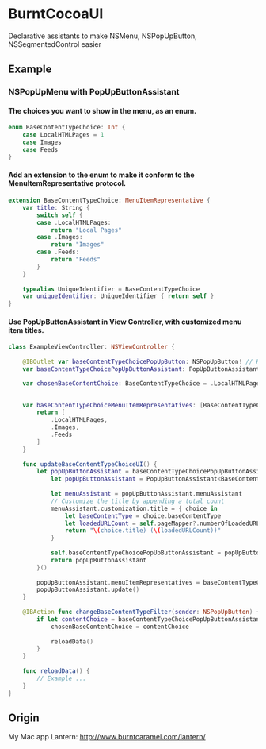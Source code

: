 # BurntCocoaUI
Declarative assistants to make NSMenu, NSPopUpButton, NSSegmentedControl easier

## Example

### NSPopUpMenu with PopUpButtonAssistant

#### The choices you want to show in the menu, as an enum.

```swift
enum BaseContentTypeChoice: Int {
	case LocalHTMLPages = 1
	case Images
	case Feeds
}
```

#### Add an extension to the enum to make it conform to the MenuItemRepresentative protocol.

```swift
extension BaseContentTypeChoice: MenuItemRepresentative {
	var title: String {
		switch self {
		case .LocalHTMLPages:
			return "Local Pages"
		case .Images:
			return "Images"
		case .Feeds:
			return "Feeds"
		}
	}
	
	typealias UniqueIdentifier = BaseContentTypeChoice
	var uniqueIdentifier: UniqueIdentifier { return self }
}
```

#### Use PopUpButtonAssistant in View Controller, with customized menu item titles.

```swift
class ExampleViewController: NSViewController {
  
	@IBOutlet var baseContentTypeChoicePopUpButton: NSPopUpButton! // Hooked up in storyboard/nib
	var baseContentTypeChoicePopUpButtonAssistant: PopUpButtonAssistant<BaseContentTypeChoice>!

	var chosenBaseContentChoice: BaseContentTypeChoice = .LocalHTMLPages
	

	var baseContentTypeChoiceMenuItemRepresentatives: [BaseContentTypeChoice?] {
		return [
			.LocalHTMLPages,
			.Images,
			.Feeds
		]
	}
	
	func updateBaseContentTypeChoiceUI() {
		let popUpButtonAssistant = baseContentTypeChoicePopUpButtonAssistant ?? {
			let popUpButtonAssistant = PopUpButtonAssistant<BaseContentTypeChoice>(popUpButton: baseContentTypeChoicePopUpButton)
			
			let menuAssistant = popUpButtonAssistant.menuAssistant
			// Customize the title by appending a total count
			menuAssistant.customization.title = { choice in
				let baseContentType = choice.baseContentType
				let loadedURLCount = self.pageMapper?.numberOfLoadedURLsWithBaseContentType(baseContentType) ?? 0
				return "\(choice.title) (\(loadedURLCount))"
			}
			
			self.baseContentTypeChoicePopUpButtonAssistant = popUpButtonAssistant
			return popUpButtonAssistant
		}()
		
		popUpButtonAssistant.menuItemRepresentatives = baseContentTypeChoiceMenuItemRepresentatives
		popUpButtonAssistant.update()
	}
	
	@IBAction func changeBaseContentTypeFilter(sender: NSPopUpButton) {
		if let contentChoice = baseContentTypeChoicePopUpButtonAssistant.selectedItemRepresentative {
			chosenBaseContentChoice = contentChoice
			
			reloadData()
		}
	}
	
	func reloadData() {
		// Example ...
	}
}
```

## Origin
My Mac app Lantern: http://www.burntcaramel.com/lantern/
